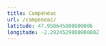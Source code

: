 ```yaml
---
title: Campénéac
url: /campeneac/
latitude: 47.958645800000006
longitude: -2.2924529000000002
---
```

